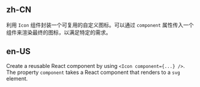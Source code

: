 ## zh-CN

利用 `Icon` 组件封装一个可复用的自定义图标。可以通过 `component` 属性传入一个组件来渲染最终的图标，以满足特定的需求。

## en-US

Create a reusable React component by using `<Icon component={...} />`. The property `component` takes a React component that renders to a `svg` element.
